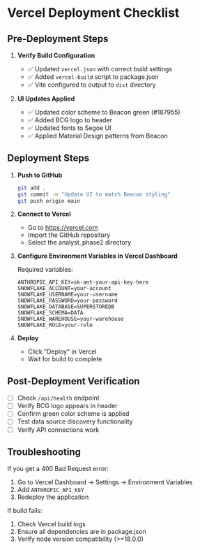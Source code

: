 # Vercel Deployment Checklist

## Pre-Deployment Steps

1. **Verify Build Configuration**
   - ✅ Updated `vercel.json` with correct build settings
   - ✅ Added `vercel-build` script to package.json
   - ✅ Vite configured to output to `dist` directory

2. **UI Updates Applied**
   - ✅ Updated color scheme to Beacon green (#187955)
   - ✅ Added BCG logo to header
   - ✅ Updated fonts to Segoe UI
   - ✅ Applied Material Design patterns from Beacon

## Deployment Steps

1. **Push to GitHub**
   ```bash
   git add .
   git commit -m "Update UI to match Beacon styling"
   git push origin main
   ```

2. **Connect to Vercel**
   - Go to https://vercel.com
   - Import the GitHub repository
   - Select the analyst_phase2 directory

3. **Configure Environment Variables in Vercel Dashboard**
   
   Required variables:
   ```
   ANTHROPIC_API_KEY=sk-ant-your-api-key-here
   SNOWFLAKE_ACCOUNT=your-account
   SNOWFLAKE_USERNAME=your-username
   SNOWFLAKE_PASSWORD=your-password
   SNOWFLAKE_DATABASE=SUPERSTOREDB
   SNOWFLAKE_SCHEMA=DATA
   SNOWFLAKE_WAREHOUSE=your-warehouse
   SNOWFLAKE_ROLE=your-role
   ```

4. **Deploy**
   - Click "Deploy" in Vercel
   - Wait for build to complete

## Post-Deployment Verification

- [ ] Check `/api/health` endpoint
- [ ] Verify BCG logo appears in header
- [ ] Confirm green color scheme is applied
- [ ] Test data source discovery functionality
- [ ] Verify API connections work

## Troubleshooting

If you get a 400 Bad Request error:
1. Go to Vercel Dashboard → Settings → Environment Variables
2. Add `ANTHROPIC_API_KEY`
3. Redeploy the application

If build fails:
1. Check Vercel build logs
2. Ensure all dependencies are in package.json
3. Verify node version compatibility (>=18.0.0)
